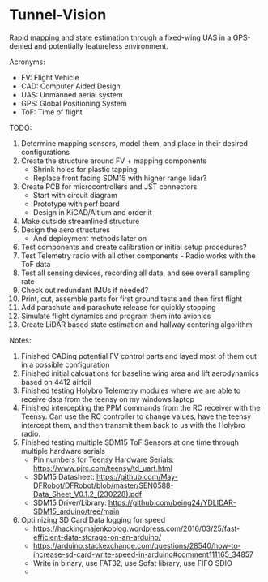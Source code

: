 # Tunnel-Vision
Rapid mapping and state estimation through a fixed-wing UAS in a GPS-denied and potentially featureless environment.


Acronyms:
- FV: Flight Vehicle
- CAD: Computer Aided Design
- UAS: Unmanned aerial system
- GPS: Global Positioning System
- ToF: Time of flight

TODO:
1. Determine mapping sensors, model them, and place in their desired configurations
2. Create the structure around FV + mapping components
     - Shrink holes for plastic tapping
     - Replace front facing SDM15 with higher range lidar?
3. Create PCB for microcontrollers and JST connectors
     - Start with circuit diagram
     - Prototype with perf board
     - Design in KiCAD/Altium and order it
4. Make outside streamlined structure
5. Design the aero structures
     - And deployment methods later on
6. Test components and create calibration or initial setup procedures?
7. Test Telemetry radio with all other components
        - Radio works with the ToF data
8. Test all sensing devices, recording all data, and see overall sampling rate
9. Check out redundant IMUs if needed?
10. Print, cut, assemble parts for first ground tests and then first flight
11. Add parachute and parachute release for quickly stopping
12. Simulate flight dynamics and program them into avionics
13. Create LiDAR based state estimation and hallway centering algorithm 

Notes:
1. Finished CADing potential FV control parts and layed most of them out in a possible configuration
2. Finished initial calcuations for baseline wing area and lift aerodynamics based on 4412 airfoil
3. Finished testing Holybro Telemetry modules where we are able to receive data from the teensy on my windows laptop
4. Finished intercepting the PPM commands from the RC receiver with the Teensy. Can use the RC controller to change values, have the teensy intercept them, and then transmit them back to us with the Holybro radio.
5. Finished testing multiple SDM15 ToF Sensors at one time through multiple hardware serials
     - Pin numbers for Teensy Hardware Serials: https://www.pjrc.com/teensy/td_uart.html
     - SDM15 Datasheet: https://github.com/May-DFRobot/DFRobot/blob/master/SEN0588-Data_Sheet_V0.1.2_(230228).pdf
     - SDM15 Driver/Library: https://github.com/being24/YDLIDAR-SDM15_arduino/tree/main
6. Optimizing SD Card Data logging for speed
     - https://hackingmajenkoblog.wordpress.com/2016/03/25/fast-efficient-data-storage-on-an-arduino/
     - https://arduino.stackexchange.com/questions/28540/how-to-increase-sd-card-write-speed-in-arduino#comment111165_34857
     - Write in binary, use FAT32, use Sdfat library, use FIFO SDIO
     - 

